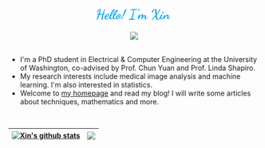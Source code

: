 <br />
<p align="center"><a href="https://wxdrizzle.github.io"><img width="30%" src="./head_readme.png" /></a></p>
<div align="center">
<img src="https://komarev.com/ghpvc/?username=wxdrizzle&&style=flat-square" align="center" />
</div>  
<br />

- I'm a PhD student in Electrical & Computer Engineering at the University of Washington, co-advised by Prof. Chun Yuan and Prof. Linda Shapiro.
- My research interests include medical image analysis and machine learning. I'm also interested in statistics.
- Welcome to [my homepage](https://wxdrizzle.github.io/) and read my blog! I will write some articles about techniques, mathematics and more. 
<!-- - (Coming soon) See more information about me [here](https://wxdrizzle.github.io/about).-->

<br />

| <a href="https://wxdrizzle.github.io"><img align="center" src="https://github-readme-stats-sandy-three.vercel.app/api?username=wxdrizzle&count_private=true&show_icons=true&include_all_commits=true&theme=buefy&hide_border=true" alt="Xin's github stats" /></a> | <a href="https://wxdrizzle.github.io"><img align="center" src="https://github-readme-stats-sandy-three.vercel.app/api/top-langs/?username=wxdrizzle&layout=compact&theme=buefy&hide_border=true" /></a> |
| ------------- | ------------- |
